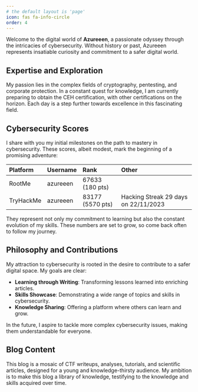 ```yaml
---
# the default layout is 'page'
icon: fas fa-info-circle
order: 4
---
```


Welcome to the digital world of **Azureeen**, a passionate odyssey through the intricacies of cybersecurity. Without history or past, Azureeen represents insatiable curiosity and commitment to a safer digital world.

## Expertise and Exploration

My passion lies in the complex fields of cryptography, pentesting, and corporate protection. In a constant quest for knowledge, I am currently preparing to obtain the CEH certification, with other certifications on the horizon. Each day is a step further towards excellence in this fascinating field.

## Cybersecurity Scores

I share with you my initial milestones on the path to mastery in cybersecurity. These scores, albeit modest, mark the beginning of a promising adventure:


| Platform   | Username | Rank              | Other                                 | 
|:-----------|:---------|:------------------|:--------------------------------------|
| RootMe     | azureeen | 67633 (180 pts)   |                                       |
| TryHackMe  | azureeen | 83177 (5570 pts)  | Hacking Streak 29 days on 22/11/2023  |

They represent not only my commitment to learning but also the constant evolution of my skills. These numbers are set to grow, so come back often to follow my journey.

## Philosophy and Contributions

My attraction to cybersecurity is rooted in the desire to contribute to a safer digital space. My goals are clear:

- **Learning through Writing**: Transforming lessons learned into enriching articles.
- **Skills Showcase**: Demonstrating a wide range of topics and skills in cybersecurity.
- **Knowledge Sharing**: Offering a platform where others can learn and grow.

In the future, I aspire to tackle more complex cybersecurity issues, making them understandable for everyone.

## Blog Content

This blog is a mosaic of CTF writeups, analyses, tutorials, and scientific articles, designed for a young and knowledge-thirsty audience. My ambition is to make this blog a library of knowledge, testifying to the knowledge and skills acquired over time.
